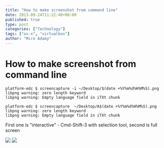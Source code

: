 ```yaml
---
title: "How to make screenshot from command line"
date: 2013-09-24T11:22:48+08:00
published: true
type: post
categories: ["Technology"]
tags: ["os-x", "virtualbox"]
author: "Miro Adamy"
---
```


# How to make screenshot from command line


```
platform-edc $ screencapture -i ~/Desktop/$(date +%Y%m%d%H%M%S).png
libpng warning: zero length keyword
libpng warning: Empty language field in iTXt chunk
 
platform-edc $ screencapture  ~/Desktop/A$(date +%Y%m%d%H%M%S).png
libpng warning: zero length keyword
libpng warning: Empty language field in iTXt chunk
```

First one is "interactive" - Cmd-Shift-3 with selection tool, second is full screen

![](/images/20130923195517.png)
![](/images/A20130923195544.png)